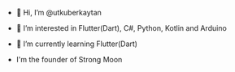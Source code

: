 - 👋 Hi, I’m @utkuberkaytan
- 👀 I’m interested in Flutter(Dart), C#, Python, Kotlin and Arduino
- 🌱 I’m currently learning Flutter(Dart)

- I'm the founder of Strong Moon
